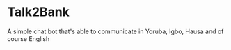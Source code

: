 # Talk2Bank
A simple chat bot that's able to communicate in Yoruba, Igbo, Hausa and of course English
